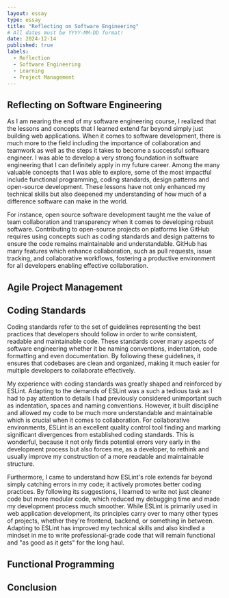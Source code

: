 ```yaml
---
layout: essay
type: essay
title: "Reflecting on Software Engineering"
# All dates must be YYYY-MM-DD format!
date: 2024-12-14
published: true
labels:
  - Reflection
  - Software Engineering
  - Learning
  - Project Management
---
```


## Reflecting on Software Engineering

As I am nearing the end of my software engineering course, I realized that the lessons and concepts that I learned extend far beyond simply just building web applications. When it comes to software development, there is much more to the field including the importance of collaboration and teamwork as well as the steps it takes to become a successful software engineer. I was able to develop a very strong foundation in software engineering that I can definitely apply in my future career. Among the many valuable concepts that I was able to explore, some of the most impactful include functional programming, coding standards, design patterns and open-source development. These lessons have not only enhanced my technical skills but also deepened my understanding of how much of a difference software can make in the world. 

For instance, open source software development taught me the value of team collaboration and transparency when it comes to developing robust software. Contributing to open-source projects on platforms like GitHub requires using concepts such as coding standards and design patterns to ensure the code remains maintainable and understandable. GitHub has many features which enhance collaboration, such as pull requests, issue tracking, and collaborative workflows, fostering a productive environment for all developers enabling effective collaboration.

## Agile Project Management

## Coding Standards

Coding standards refer to the set of guidelines representing the best practices that developers should follow in order to write consistent, readable and maintainable code. These standards cover many aspects of software engineering whether it be naming conventions, indentation, code formatting and even documentation. By following these guidelines, it ensures that codebases are clean and organized, making it much easier for multiple developers to collaborate effectively. 

My experience with coding standards was greatly shaped and reinforced by ESLint. Adapting to the demands of ESLint was a such a tedious task as I had to pay attention to details I had previously considered unimportant such as indentation, spaces and naming conventions. However, it built discipline and allowed my code to be much more understandable and maintainable which is crucial when it comes to collaboration. For collaborative environments, ESLint is an excellent quality control tool finding and marking significant divergences from established coding standards. This is wonderful, because it not only finds potential errors very early in the development process but also forces me, as a developer, to rethink and usually improve my construction of a more readable and maintainable structure.

Furthermore, I came to understand how ESLint's role extends far beyond simply catching errors in my code; it actively promotes better coding practices. By following its suggestions, I learned to write not just cleaner code but more modular code, which reduced my debugging time and made my development process much smoother. While ESLint is primarily used in web application development, its principles carry over to many other types of projects, whether they're frontend, backend, or something in between. Adapting to ESLint has improved my technical skills and also kindled a mindset in me to write professional-grade code that will remain functional and "as good as it gets" for the long haul.

## Functional Programming

## Conclusion
